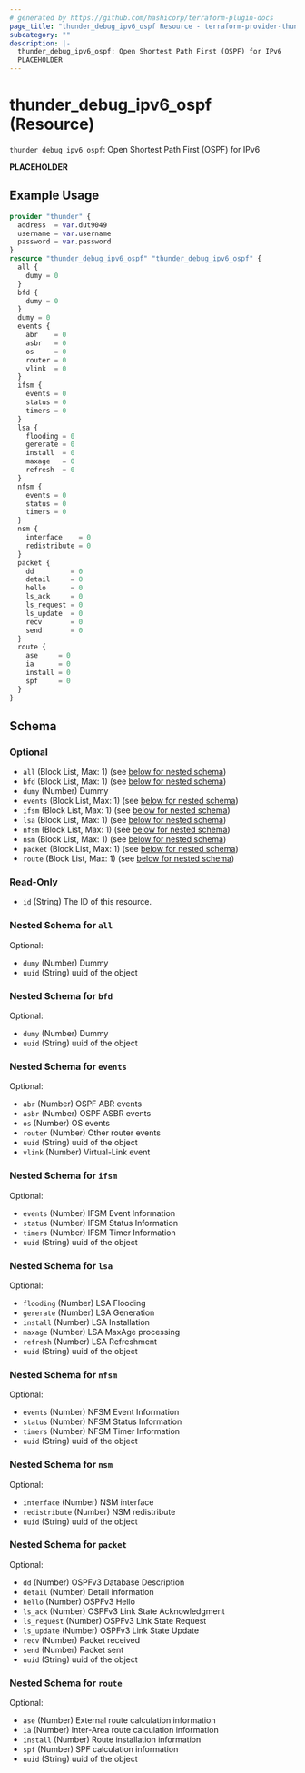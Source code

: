 ```yaml
---
# generated by https://github.com/hashicorp/terraform-plugin-docs
page_title: "thunder_debug_ipv6_ospf Resource - terraform-provider-thunder"
subcategory: ""
description: |-
  thunder_debug_ipv6_ospf: Open Shortest Path First (OSPF) for IPv6
  PLACEHOLDER
---
```


# thunder_debug_ipv6_ospf (Resource)

`thunder_debug_ipv6_ospf`: Open Shortest Path First (OSPF) for IPv6

__PLACEHOLDER__

## Example Usage

```terraform
provider "thunder" {
  address  = var.dut9049
  username = var.username
  password = var.password
}
resource "thunder_debug_ipv6_ospf" "thunder_debug_ipv6_ospf" {
  all {
    dumy = 0
  }
  bfd {
    dumy = 0
  }
  dumy = 0
  events {
    abr    = 0
    asbr   = 0
    os     = 0
    router = 0
    vlink  = 0
  }
  ifsm {
    events = 0
    status = 0
    timers = 0
  }
  lsa {
    flooding = 0
    gererate = 0
    install  = 0
    maxage   = 0
    refresh  = 0
  }
  nfsm {
    events = 0
    status = 0
    timers = 0
  }
  nsm {
    interface    = 0
    redistribute = 0
  }
  packet {
    dd         = 0
    detail     = 0
    hello      = 0
    ls_ack     = 0
    ls_request = 0
    ls_update  = 0
    recv       = 0
    send       = 0
  }
  route {
    ase     = 0
    ia      = 0
    install = 0
    spf     = 0
  }
}
```

<!-- schema generated by tfplugindocs -->
## Schema

### Optional

- `all` (Block List, Max: 1) (see [below for nested schema](#nestedblock--all))
- `bfd` (Block List, Max: 1) (see [below for nested schema](#nestedblock--bfd))
- `dumy` (Number) Dummy
- `events` (Block List, Max: 1) (see [below for nested schema](#nestedblock--events))
- `ifsm` (Block List, Max: 1) (see [below for nested schema](#nestedblock--ifsm))
- `lsa` (Block List, Max: 1) (see [below for nested schema](#nestedblock--lsa))
- `nfsm` (Block List, Max: 1) (see [below for nested schema](#nestedblock--nfsm))
- `nsm` (Block List, Max: 1) (see [below for nested schema](#nestedblock--nsm))
- `packet` (Block List, Max: 1) (see [below for nested schema](#nestedblock--packet))
- `route` (Block List, Max: 1) (see [below for nested schema](#nestedblock--route))

### Read-Only

- `id` (String) The ID of this resource.

<a id="nestedblock--all"></a>
### Nested Schema for `all`

Optional:

- `dumy` (Number) Dummy
- `uuid` (String) uuid of the object


<a id="nestedblock--bfd"></a>
### Nested Schema for `bfd`

Optional:

- `dumy` (Number) Dummy
- `uuid` (String) uuid of the object


<a id="nestedblock--events"></a>
### Nested Schema for `events`

Optional:

- `abr` (Number) OSPF ABR events
- `asbr` (Number) OSPF ASBR events
- `os` (Number) OS events
- `router` (Number) Other router events
- `uuid` (String) uuid of the object
- `vlink` (Number) Virtual-Link event


<a id="nestedblock--ifsm"></a>
### Nested Schema for `ifsm`

Optional:

- `events` (Number) IFSM Event Information
- `status` (Number) IFSM Status Information
- `timers` (Number) IFSM Timer Information
- `uuid` (String) uuid of the object


<a id="nestedblock--lsa"></a>
### Nested Schema for `lsa`

Optional:

- `flooding` (Number) LSA Flooding
- `gererate` (Number) LSA Generation
- `install` (Number) LSA Installation
- `maxage` (Number) LSA MaxAge processing
- `refresh` (Number) LSA Refreshment
- `uuid` (String) uuid of the object


<a id="nestedblock--nfsm"></a>
### Nested Schema for `nfsm`

Optional:

- `events` (Number) NFSM Event Information
- `status` (Number) NFSM Status Information
- `timers` (Number) NFSM Timer Information
- `uuid` (String) uuid of the object


<a id="nestedblock--nsm"></a>
### Nested Schema for `nsm`

Optional:

- `interface` (Number) NSM interface
- `redistribute` (Number) NSM redistribute
- `uuid` (String) uuid of the object


<a id="nestedblock--packet"></a>
### Nested Schema for `packet`

Optional:

- `dd` (Number) OSPFv3 Database Description
- `detail` (Number) Detail information
- `hello` (Number) OSPFv3 Hello
- `ls_ack` (Number) OSPFv3 Link State Acknowledgment
- `ls_request` (Number) OSPFv3 Link State Request
- `ls_update` (Number) OSPFv3 Link State Update
- `recv` (Number) Packet received
- `send` (Number) Packet sent
- `uuid` (String) uuid of the object


<a id="nestedblock--route"></a>
### Nested Schema for `route`

Optional:

- `ase` (Number) External route calculation information
- `ia` (Number) Inter-Area route calculation information
- `install` (Number) Route installation information
- `spf` (Number) SPF calculation information
- `uuid` (String) uuid of the object


